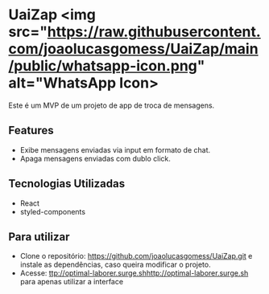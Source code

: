 # UaiZap <img src="https://raw.githubusercontent.com/joaolucasgomess/UaiZap/main/public/whatsapp-icon.png" alt="WhatsApp Icon>

Este é um MVP de um projeto de app de troca de mensagens.

## Features

- Exibe mensagens enviadas via input em formato de chat.
- Apaga mensagens enviadas com dublo click.

## Tecnologias Utilizadas

- React
- styled-components

## Para utilizar

- Clone o repositório: https://github.com/joaolucasgomess/UaiZap.git e instale as dependências, caso queira modificar o projeto.
- Acesse: [ttp://optimal-laborer.surge.sh](http://optimal-laborer.surge.sh)http://optimal-laborer.surge.sh para apenas utilizar a interface

